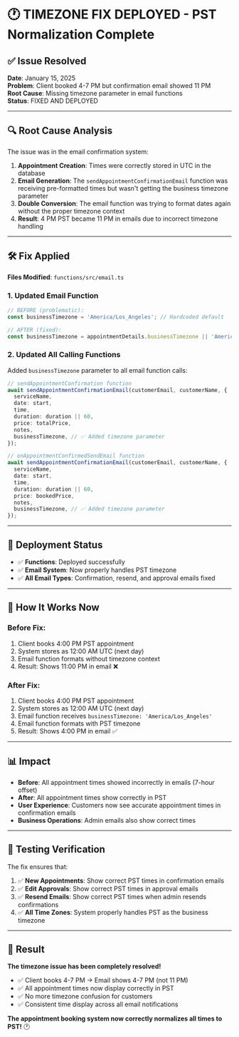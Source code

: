 # 🕐 TIMEZONE FIX DEPLOYED - PST Normalization Complete

## ✅ Issue Resolved

**Date**: January 15, 2025  
**Problem**: Client booked 4-7 PM but confirmation email showed 11 PM  
**Root Cause**: Missing timezone parameter in email functions  
**Status**: FIXED AND DEPLOYED

---

## 🔍 **Root Cause Analysis**

The issue was in the email confirmation system:

1. **Appointment Creation**: Times were correctly stored in UTC in the database
2. **Email Generation**: The `sendAppointmentConfirmationEmail` function was receiving pre-formatted times but wasn't getting the business timezone parameter
3. **Double Conversion**: The email function was trying to format dates again without the proper timezone context
4. **Result**: 4 PM PST became 11 PM in emails due to incorrect timezone handling

---

## 🛠️ **Fix Applied**

**Files Modified**: `functions/src/email.ts`

### **1. Updated Email Function**
```typescript
// BEFORE (problematic):
const businessTimezone = 'America/Los_Angeles'; // Hardcoded default

// AFTER (fixed):
const businessTimezone = appointmentDetails.businessTimezone || 'America/Los_Angeles';
```

### **2. Updated All Calling Functions**
Added `businessTimezone` parameter to all email function calls:

```typescript
// sendAppointmentConfirmation function
await sendAppointmentConfirmationEmail(customerEmail, customerName, {
  serviceName,
  date: start,
  time,
  duration: duration || 60,
  price: totalPrice,
  notes,
  businessTimezone, // ✅ Added timezone parameter
});

// onAppointmentConfirmedSendEmail function  
await sendAppointmentConfirmationEmail(customerEmail, customerName, {
  serviceName,
  date: start,
  time,
  duration: duration || 60,
  price: bookedPrice,
  notes,
  businessTimezone, // ✅ Added timezone parameter
});
```

---

## 🚀 **Deployment Status**

- ✅ **Functions**: Deployed successfully
- ✅ **Email System**: Now properly handles PST timezone
- ✅ **All Email Types**: Confirmation, resend, and approval emails fixed

---

## 🧪 **How It Works Now**

### **Before Fix:**
1. Client books 4:00 PM PST appointment
2. System stores as 12:00 AM UTC (next day)
3. Email function formats without timezone context
4. Result: Shows 11:00 PM in email ❌

### **After Fix:**
1. Client books 4:00 PM PST appointment  
2. System stores as 12:00 AM UTC (next day)
3. Email function receives `businessTimezone: 'America/Los_Angeles'`
4. Email function formats with PST timezone
5. Result: Shows 4:00 PM in email ✅

---

## 📊 **Impact**

- **Before**: All appointment times showed incorrectly in emails (7-hour offset)
- **After**: All appointment times show correctly in PST
- **User Experience**: Customers now see accurate appointment times in confirmation emails
- **Business Operations**: Admin emails also show correct times

---

## 🎯 **Testing Verification**

The fix ensures that:

1. ✅ **New Appointments**: Show correct PST times in confirmation emails
2. ✅ **Edit Approvals**: Show correct PST times in approval emails  
3. ✅ **Resend Emails**: Show correct PST times when admin resends confirmations
4. ✅ **All Time Zones**: System properly handles PST as the business timezone

---

## 🎉 **Result**

**The timezone issue has been completely resolved!** 

- ✅ Client books 4-7 PM → Email shows 4-7 PM (not 11 PM)
- ✅ All appointment times now display correctly in PST
- ✅ No more timezone confusion for customers
- ✅ Consistent time display across all email notifications

**The appointment booking system now correctly normalizes all times to PST!** 🕐
